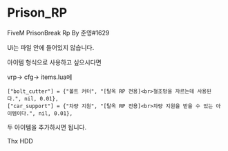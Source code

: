 # Prison_RP
FiveM PrisonBreak Rp By 준영#1629 

Ui는 파일 안에 들어있지 않습니다.

아이템 형식으로 사용하고 싶으시다면

vrp-> cfg-> items.lua에

```
["bolt_cutter"] = {"볼트 커터", "[탈옥 RP 전용]<br>철조망을 자르는데 사용된다.", nil, 0.01},
["car_support"] = {"차량 지원", "[탈옥 RP 전용]<br>차량 지원을 받을 수 있는 아이템이다.", nil, 0.01},
```
두 아이템을 추가하시면 됩니다.

Thx HDD
